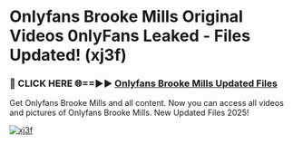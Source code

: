 # Onlyfans Brooke Mills Original Videos 0nlyFans Leaked - Files Updated! (xj3f)

<h3>🔴 CLICK HERE 🌐==►► <a href="https://tinyurl.com/2wckxsce" rel="nofollow">Onlyfans Brooke Mills Updated Files</a></h3>

Get Onlyfans Brooke Mills and all content. Now you can access all videos and pictures of Onlyfans Brooke Mills. New Updated Files 2025!

[![xj3f](https://i.imgur.com/AFduVYN.gif)](https://tinyurl.com/2wckxsce)
